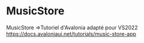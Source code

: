 # MusicStore
MusicStore =>Tutoriel d'Avalonia adapté pour VS2022
https://docs.avaloniaui.net/tutorials/music-store-app

